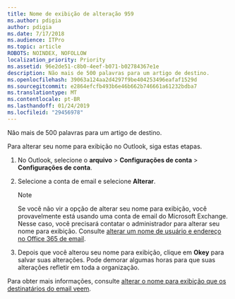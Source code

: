 ```yaml
---
title: Nome de exibição de alteração 959
ms.author: pdigia
author: pdigia
ms.date: 7/17/2018
ms.audience: ITPro
ms.topic: article
ROBOTS: NOINDEX, NOFOLLOW
localization_priority: Priority
ms.assetid: 96e2de51-c8b0-4eef-b071-b02784367e1e
description: Não mais de 500 palavras para um artigo de destino.
ms.openlocfilehash: 39063a124aa2d4297f9be404253496eafaf1529d
ms.sourcegitcommit: e2864efcfb493b6e46b662b746661a61232bdba7
ms.translationtype: MT
ms.contentlocale: pt-BR
ms.lasthandoff: 01/24/2019
ms.locfileid: "29456978"
---
```

Não mais de 500 palavras para um artigo de destino.
  
Para alterar seu nome para exibição no Outlook, siga estas etapas.
  
1. No Outlook, selecione o **arquivo** \> **Configurações de conta** \> **Configurações de conta**.
    
2. Selecione a conta de email e selecione **Alterar**.
    
    > [!NOTE]
    > Se você não vir a opção de alterar seu nome para exibição, você provavelmente está usando uma conta de email do Microsoft Exchange. Nesse caso, você precisará contatar o administrador para alterar seu nome para exibição. Consulte [alterar um nome de usuário e endereço no Office 365 de email](https://support.office.com/article/fb5ac074-e203-4e1f-9843-b9d1a3e03297.aspx). 
  
3. Depois que você alterou seu nome para exibição, clique em **Okey** para salvar suas alterações. Pode demorar algumas horas para que suas alterações refletir em toda a organização. 
    
Para obter mais informações, consulte [alterar o nome para exibição que os destinatários do email veem](https://support.office.com/article/2b53331a-ba2a-4803-88dc-ac9fe376c8a9.aspx).
  

